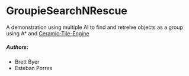 GroupieSearchNRescue
=================================

A demonstration using multiple AI to find and retreive objects as a group using A* 
and [Ceramic-Tile-Engine](https://github.com/superqix/Ceramic-Tile-Engine)

##### Authors: #####
* Brett Byer
* Esteban Porres

